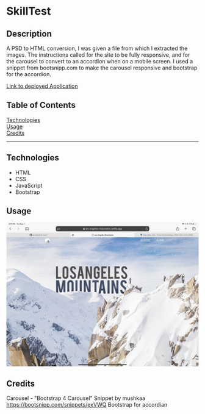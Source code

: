 # SkillTest

## Description

A PSD to HTML conversion, I was given a file from which I extracted the images. The instructions called for the site to be fully responsive, and for the carousel to convert to an accordion when on a mobile screen. I used a snippet from bootsnipp.com to make the carousel responsive and bootstrap for the accordion.

[Link to deployed Application]()

## Table of Contents

[Technologies](#technologies)<br>
[Usage](#usage)<br>
[Credits](#credits)<br>

---

## Technologies

- HTML
- CSS
- JavaScript
- Bootstrap

## Usage

![](/images/screenshot1.jpg)

## Credits

Carousel - "Bootstrap 4 Carousel" Snippet by mushkaa https://bootsnipp.com/snippets/exVWQ
Bootstrap for accordian
